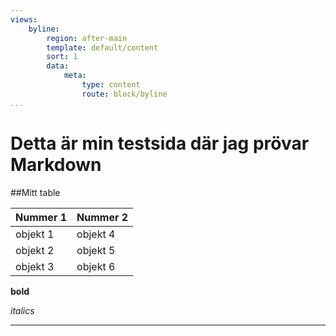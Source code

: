 ```yaml
---
views:
    byline:
        region: after-main
        template: default/content
        sort: 1
        data:
            meta:
                type: content
                route: block/byline
...
```



Detta är min testsida där jag prövar Markdown
==============================================

##Mitt table

|  Nummer 1     | Nummer 2      |
|---------------|---------------|
| objekt 1      | objekt 4      |
| objekt 2      | objekt 5      |
| objekt 3      | objekt 6      |

**bold**

*italics*


---

